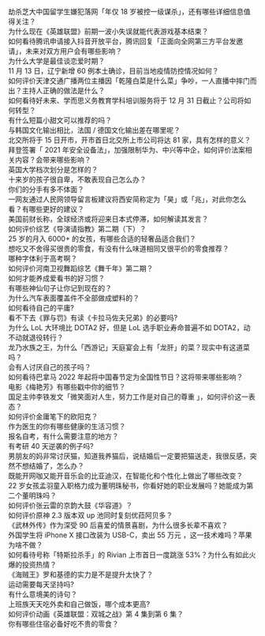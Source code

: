 劫杀芝大中国留学生嫌犯落网「年仅 18 岁被控一级谋杀」，还有哪些详细信息值得关注？  
为什么现在《英雄联盟》前期一波小失误就能代表游戏基本结束？  
如何看待腾讯申请接入抖音开放平台，腾讯回复「正面向全网第三方平台发邀请」，未来对双方用户会有哪些影响？  
为什么大学是最佳谈恋爱时期？  
11 月 13 日，辽宁新增 60 例本土确诊，目前当地疫情防控情况如何？  
如何评价天津交通广播两位主播因「乾隆白菜是什么菜」争吵，一人直播中摔门而出？主持人正确的做法是什么？  
如何看待好未来、学而思义务教育学科培训服务将于 12 月 31 日截止？公司将如何转型？  
有什么短篇小甜文可以推荐的吗？  
与韩国文化输出相比，法国 / 德国文化输出差在哪里呢？  
北交所将于 15 日开市，开市首日北交所上市公司将达 81 家，具有怎样的意义？  
拜登签署「 2021 年安全设备法」，加强限制华为、中兴等中企，如何评价法案相关内容？会带来哪些影响？  
英国大学档次划分是怎样的？  
十来岁的孩子很自卑，不敢表现自己怎么办？  
你们的分手有多不体面？  
一网友通过人民网领导留言板建议将西安简称定为「昊」或「兆」，对此你怎么看？有哪些更好的建议？  
美国前财长称，全球经济或将迎来日本式停滞，如何解读其发言？  
如何评价综艺《导演请指教》第二期（下）？  
25 岁的月入 6000+ 的女孩，有哪些合适的轻奢品适合我们？  
想吃又不舍得买很贵的零食，有没有什么味道相同又很平价的零食推荐？  
哪种字体利于高考啊？  
如何评价河南卫视舞蹈综艺《舞千年》第二期？  
如何才能养成爱看书的好习惯？  
有哪些神仙句子让你记到现在的？  
为什么汽车表面覆盖件不全部做成塑料的？  
如何看待自己的平庸?  
看不下去《罪与罚》有读《卡拉马佐夫兄弟》的必要吗?  
为什么 LoL 大环境比 DOTA2 好，但是 LoL 选手职业寿命普遍不如 DOTA2，动不动就退役转行？  
龙乃水族之王，为什么「西游记」天庭宴会上有「龙肝」的菜？现实中有这道菜吗？  
会有人讨厌自己的孩子吗？  
如何看待巴拿马 2022 年起将中国春节定为全国性节日？这将带来哪些影响？  
电影《梅艳芳》有哪些戳中你的细节？  
国足主帅李铁发文「微笑面对人生，努力工作是对自己的尊重 」，如何评价这一表态？  
如何评价金庸笔下的欧阳克？  
作为医生的你有哪些健康的生活习惯？  
报名自考，有什么需要注意的地方？  
有考研 40 天逆袭的例子吗?  
男朋友的妈非常讨厌猫，知道我养猫后，说结婚后一定要把猫送走，我很反感，突然不想结婚了，怎么办？  
既能开网咖又能开音乐会的比亚迪汉，在智能化和个性化上做出了哪些改变？  
22 岁女孩孟羽童入职格力成为董明珠秘书，你看好她的职业发展吗？她能成为第二个董明珠吗？  
如何评价张云雷的京韵大鼓《华容道》？  
如何评价原神 2.3 版本双 up 池同时复刻优菈阿贝多？  
《武林外传》作为深受 90 后喜爱的情景喜剧，为什么很多长辈不喜欢？  
外国学生将 iPhone X 接口改装为 USB-C，卖出 55 万元 ，这一技术难吗？苹果为啥不做？  
如何看待号称「特斯拉杀手」的 Rivian 上市首日一度跳涨 53%？为什么有如此火爆的投资热情？  
《海贼王》罗和基德的实力是不是提升太快了？  
运动需要每天坚持吗?  
有什么意境美的诗句？  
上班族天天吃外卖和自己做饭，哪个成本更高?  
如何评价动画《英雄联盟：双城之战》第 4 集到第 6 集？  
你有哪些住宿必备好吃不贵的零食？  
